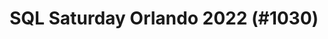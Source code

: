 ---
layout: event
title: "SQL Saturday Orlando 2022 (#1030)"
subtitle: ""
tags: ["Orlando", "Florida", "USA", "physical", "2022", "North America"]
thumb: /assets/img/logos/Just_icon_Color_small.png
comments: false
data: SQLSat1030
---